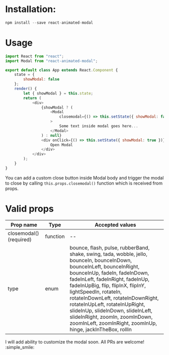 # Installation:

```javascript
npm install --save react-animated-modal
```

# Usage

```javascript
import React from "react";
import Modal from "react-animated-modal";

export default class App extends React.Component {
    state = {
        showModal: false
    };
    render() {
        let { showModal } = this.state;
        return (
            <div>
                {showModal ? (
                    <Modal
                        closemodal={() => this.setState({ showModal: false })}
                    >
                        Some text inside modal goes here...
                    </Modal>
                ) : null}
                <div onClick={() => this.setState({ showModal: true })}>
                    Open Modal
                </div>
            </div>
        );
    }
}
```

You can add a custom close button inside Modal body and trigger the modal to close by calling `this.props.closemodal()` function which is received from props.

# Valid props

| Prop name               | Type     | Accepted values                                                                                                                                                                                                                                                                                                                                                                                                                                                       |
| ----------------------- | -------- | --------------------------------------------------------------------------------------------------------------------------------------------------------------------------------------------------------------------------------------------------------------------------------------------------------------------------------------------------------------------------------------------------------------------------------------------------------------------- |
| closemodal() (required) | function | --                                                                                                                                                                                                                                                                                                                                                                                                                                                                    |
| type                    | enum     | bounce, flash, pulse, rubberBand, shake, swing, tada, wobble, jello, bounceIn, bounceInDown, bounceInLeft, bounceInRight, bounceInUp, fadeIn, fadeInDown, fadeInLeft, fadeInRight, fadeInUp, fadeInUpBig, flip, flipInX, flipInY, lightSpeedIn, rotateIn, rotateInDownLeft, rotateInDownRight, rotateInUpLeft, rotateInUpRight, slideInUp, slideInDown, slideInLeft, slideInRight, zoomIn, zoomInDown, zoomInLeft, zoomInRight, zoomInUp, hinge, jackInTheBox, rollIn |

I will add ability to customize the modal soon. All PRs are welcome! :simple_smile:
